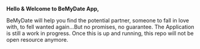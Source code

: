 <b>Hello & Welcome to BeMyDate App,</b>
<p>
BeMyDate will help you find the potential partner, someone to fall in love with, to fell wanted again…But no promises, no guarantee.
The Application is still a work in progress. Once this is up and running, this repo will not be open resource anymore.
</p>


